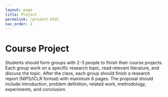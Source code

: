 ```yaml
---
layout: page
title: Project
permalink: /project.html
nav_order: 1
---
```


Course Project
==============

Students should form groups with 2-3 people to finish their course projects. Each group work on a specific research topic, read relevant literature, and discuss the topic. After the class, each group should finish a research report (NIPS/ICLR format) with maximum 8 pages. The proposal should include introduction, problem definition, related work, methodology, experiments, and conclusion.

